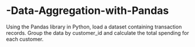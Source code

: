 # -Data-Aggregation-with-Pandas
Using the Pandas library in Python, load a dataset containing transaction records. Group the data by customer_id and calculate the total spending for each customer.
